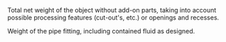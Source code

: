 Total net weight of the object without add-on parts, taking into account possible processing features (cut-out's, etc.) or openings and recesses.

Weight of the pipe fitting, including contained fluid as designed.
